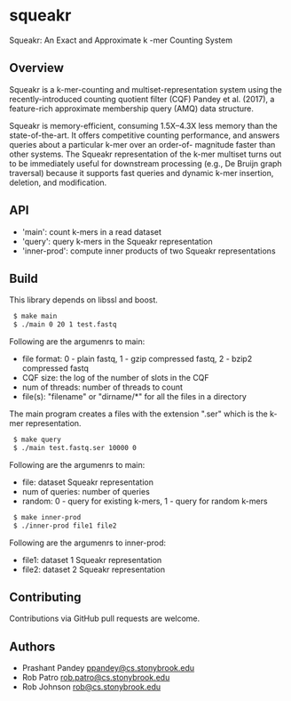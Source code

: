 # squeakr
Squeakr: An Exact and Approximate k -mer Counting System

Overview
--------

Squeakr is a k-mer-counting and multiset-representation system using the
recently-introduced counting quotient filter (CQF) Pandey et al. (2017), a
feature-rich approximate membership query (AMQ) data structure.

Squeakr is memory-efficient, consuming 1.5X–4.3X less memory than the
state-of-the-art. It offers competitive counting performance, and answers
queries about a particular k-mer over an order-of- magnitude faster than other
systems. The Squeakr representation of the k-mer multiset turns out to be
immediately useful for downstream processing (e.g., De Bruijn graph traversal)
because it supports fast queries and dynamic k-mer insertion, deletion, and
modification.

API
--------
* 'main': count k-mers in a read dataset
* 'query': query k-mers in the Squeakr representation
* 'inner-prod': compute inner products of two Squeakr representations

Build
-------
This library depends on libssl and boost.

```bash
 $ make main
 $ ./main 0 20 1 test.fastq
```

 Following are the argumenrs to main:
 - file format: 0 - plain fastq, 1 - gzip compressed fastq, 2 - bzip2 compressed fastq
 - CQF size: the log of the number of slots in the CQF
 - num of threads: number of threads to count
 - file(s): "filename" or "dirname/*" for all the files in a directory

The main program creates a files with the extension ".ser" which is the k-mer representation.

```bash
 $ make query
 $ ./main test.fastq.ser 10000 0
```

 Following are the argumenrs to main:
 - file: dataset Squeakr representation
 - num of queries: number of queries
 - random: 0 - query for existing k-mers, 1 - query for random k-mers

```bash
 $ make inner-prod
 $ ./inner-prod file1 file2
```
 
 Following are the argumenrs to inner-prod:
 - file1: dataset 1 Squeakr representation
 - file2: dataset 2 Squeakr representation

Contributing
------------
Contributions via GitHub pull requests are welcome.


Authors
-------
- Prashant Pandey <ppandey@cs.stonybrook.edu>
- Rob Patro <rob.patro@cs.stonybrook.edu>
- Rob Johnson <rob@cs.stonybrook.edu>
